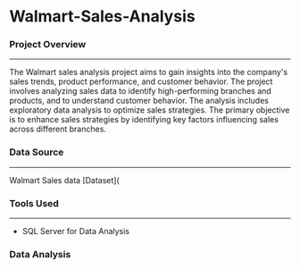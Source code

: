 # Walmart-Sales-Analysis


### Project Overview
---
The Walmart sales analysis project aims to gain insights into the company's sales trends, product performance, and customer behavior. The project involves analyzing sales data to identify high-performing branches and products, and to understand customer behavior. The analysis includes exploratory data analysis to optimize sales strategies. The primary objective is to enhance sales strategies by identifying key factors influencing sales across different branches.


### Data Source
---
Walmart Sales data [Dataset]( 

### Tools Used
---
- SQL Server for Data Analysis

### Data Analysis

